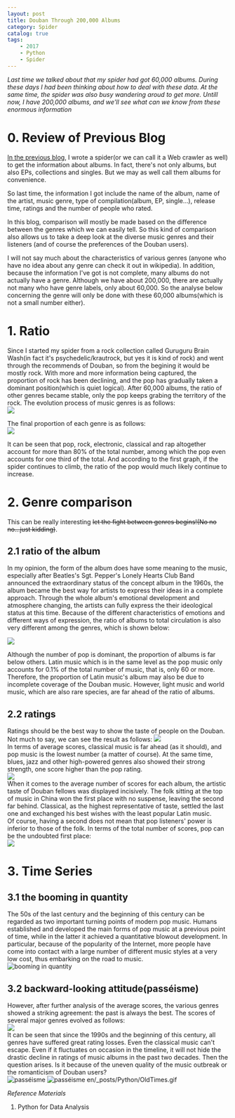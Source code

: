 ```yaml
---
layout: post
title: Douban Through 200,000 Albums
category: Spider
catalog: true
tags: 
    - 2017
    - Python
    - Spider
---
```


*Last time we talked about that my spider had got 60,000 albums. During these days I had been thinking about how to deal with these data. At the same time, the spider was also busy wandering aroud to get more. Untill now, I have 200,000 albums, and we'll see what can we know from these enormous information*


# 0. Review of Previous Blog
[In the previous blog](https://donche.github.io/2017/11/06/PythonSpider.html), I wrote a spider(or we can call it a Web crawler as well) to get the information about albums. In fact, there's not only albums, but also EPs, collections and singles. But we may as well call them albums for convenience.    

So last time, the information I got include the name of the album, name of the artist, music genre, type of compilation(album, EP, single...), release time, ratings and the number of people who rated.    

In this blog, comparison will mostly be made based on the difference between the genres which we can easily tell. So this kind of comparison also allows us to take a deep look at the diverse music genres and their listeners (and of course the preferences of the Douban users).

I will not say much about the characteristics of various genres (anyone who have no idea about any genre can check it out in wikipedia). In addition, because the information I've got is not complete, many albums do not actually have a genre. Although we have about 200,000, there are actually not many who have genre labels, only about 60,000. So the analyse below concerning the genre will only be done with these 60,000 albums(which is not a small number either).


# 1. Ratio

Since I started my spider from a rock collection called Guruguru Brain Wash(in fact it's psychedelic/krautrock, but yes it is kind of rock) and went through the recommends of Douban, so from the begining it would be mostly rock. With more and more information being captured, the proportion of rock has been declining, and the pop has gradually taken a dominant position(which is quiet logical). After 60,000 albums, the ratio of other genres became stable, only the pop keeps grabing the territory of the rock. The evolution process of music genres is as follows:   
![](https://raw.githubusercontent.com/Donche/Donche.github.io/master/_posts/Python/SpiderAlbumRate.png)     

The final proportion of each genre is as follows:      
![](https://raw.githubusercontent.com/Donche/Donche.github.io/master/_posts/Python/GenreRate.png)

It can be seen that pop, rock, electronic, classical and rap altogether account for more than 80% of the total number, among which the pop even accounts for one third of the total. And according to the first graph, if the spider continues to climb, the ratio of the pop would much likely continue to increase.

# 2. Genre comparison
This can be really interesting  ~~let the fight between genres begins!(No no no...just kidding)~~.  

## 2.1 ratio of the album

In my opinion, the form of the album does have some meaning to the music, especially after Beatles's Sgt. Pepper's Lonely Hearts Club Band announced the extraordinary status of the concept album in the 1960s, the album became the best way for artists to express their ideas in a complete approach. Through the whole album's emotional development and atmosphere changing, the artists can fully express the their ideological status at this time. Because of the different characteristics of emotions and different ways of expression, the ratio of albums to total circulation is also very different among the genres, which is shown below:     

![](https://raw.githubusercontent.com/Donche/Donche.github.io/master/_posts/Python/AlbumRate.png)     

Although the number of pop is dominant, the proportion of albums is far below others. Latin music which is in the same level as the pop music only accounts for 0.1% of the total number of music, that is, only 60 or more. Therefore, the proportion of Latin music's album may also be due to incomplete coverage of the Douban music. However, light music and world music, which are also rare species, are far ahead of the ratio of albums.

## 2.2 ratings
Ratings should be the best way to show the taste of people on the Douban. Not much to say, we can see the result as follows:
![](https://raw.githubusercontent.com/Donche/Donche.github.io/master/_posts/Python/Rating.png)      
In terms of average scores, classical music is far ahead (as it should), and pop music is the lowest number (a matter of course). At the same time, blues, jazz and other high-powered genres also showed their strong strength, one score higher than the pop rating.   
![](https://raw.githubusercontent.com/Donche/Donche.github.io/master/_posts/Python/AverageRating.png)        
When it comes to the average number of scores for each album, the artistic taste of Douban fellows was displayed incisively. The folk sitting at the top of music in China won the first place with no suspense, leaving the second far behind. Classical, as the highest representative of taste, settled the last one and exchanged his best wishes with the least popular Latin music.      
Of course, having a second does not mean that pop listeners' power is inferior to those of the folk. In terms of the total number of scores, pop can be the undoubted first place:    
![](https://raw.githubusercontent.com/Donche/Donche.github.io/master/_posts/Python/RatingNum.png)


# 3. Time Series

## 3.1 the booming in quantity
The 50s of the last century and the beginning of this century can be regarded as two important turning points of modern pop music. Humans established and developed the main forms of pop music at a previous point of time, while in the latter it achieved a quantitative blowout development. In particular, because of the popularity of the Internet, more people have come into contact with a large number of different music styles at a very low cost, thus embarking on the road to music.   
![booming in quantity](https://raw.githubusercontent.com/Donche/Donche.github.io/master/_posts/Python/NumTime.png)       

## 3.2 backward-looking attitude(passéisme)
However, after further analysis of the average scores, the various genres showed a striking agreement: the past is always the best. The scores of several major genres evolved as follows:     
![](https://raw.githubusercontent.com/Donche/Donche.github.io/master/_posts/Python/RatingTime.png)      
It can be seen that since the 1990s and the beginning of this century, all genres have suffered great rating losses. Even the classical music can't escape. Even if it fluctuates on occasion in the timeline, it will not hide the drastic decline in ratings of music albums in the past two decades. Then the question arises. Is it because of the uneven quality of the music outbreak or the romanticism of Douban users?    
![passéisme](https://raw.githubusercontent.com/Donche/en/master/_posts/Python/OldTimes.gif)
![passéisme](https://raw.githubusercontent.com/Donche/en/master/_posts/Python/OldTimes2.gif)
en/_posts/Python/OldTimes.gif

*Reference Materials*
1. Python for Data Analysis